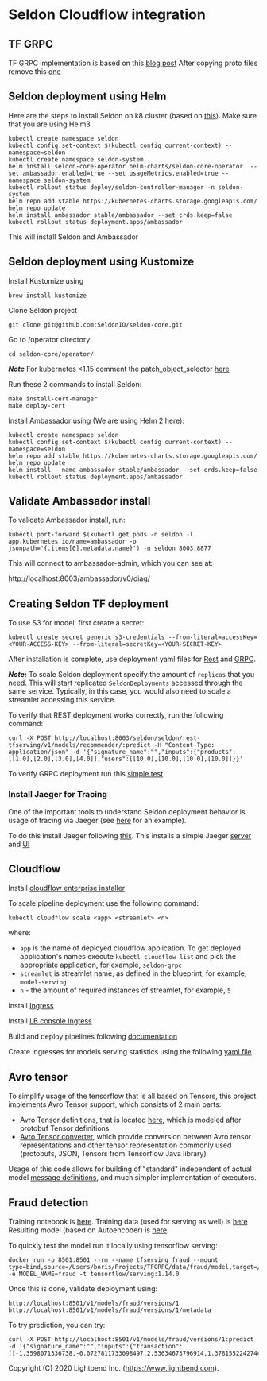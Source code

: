 # Seldon Cloudflow integration

## TF GRPC

TF GRPC implementation is based on this [blog post](https://medium.com/@junwan01/a-java-client-for-tensorflow-serving-grpc-api-d37b5ad747aa)
After copying proto files remove this [one](protocol/src/main/protobuf/tensorflow/core/protobuf/conv_autotuning.proto)

## Seldon deployment using Helm

Here are the steps to install Seldon on k8 cluster (based on [this](https://github.com/SeldonIO/seldon-core/blob/master/notebooks/seldon_core_setup.ipynb)). Make sure that you are using Helm3
````
kubectl create namespace seldon
kubectl config set-context $(kubectl config current-context) --namespace=seldon
kubectl create namespace seldon-system
helm install seldon-core-operator helm-charts/seldon-core-operator  --set ambassador.enabled=true --set usageMetrics.enabled=true --namespace seldon-system
kubectl rollout status deploy/seldon-controller-manager -n seldon-system
helm repo add stable https://kubernetes-charts.storage.googleapis.com/
helm repo update
helm install ambassador stable/ambassador --set crds.keep=false
kubectl rollout status deployment.apps/ambassador
````
This will install Seldon and Ambassador

## Seldon deployment using Kustomize

Install Kustomize using
````
brew install kustomize
````
Clone Seldon project
````
git clone git@github.com:SeldonIO/seldon-core.git
````
Go to /operator directory
````
cd seldon-core/operator/
````
***Note*** For kubernetes <1.15 comment the patch_object_selector [here](https://github.com/SeldonIO/seldon-core/blob/master/operator/config/webhook/kustomization.yaml)

Run these 2 commands to install Seldon:
````
make install-cert-manager
make deploy-cert
````
Install Ambassador using (We are using Helm 2 here):
````
kubectl create namespace seldon
kubectl config set-context $(kubectl config current-context) --namespace=seldon
helm repo add stable https://kubernetes-charts.storage.googleapis.com/
helm repo update
helm install --name ambassador stable/ambassador --set crds.keep=false
kubectl rollout status deployment.apps/ambassador
````
## Validate Ambassador install

To validate Ambassador install, run:
````
kubectl port-forward $(kubectl get pods -n seldon -l app.kubernetes.io/name=ambassador -o jsonpath='{.items[0].metadata.name}') -n seldon 8003:8877
````
This will connect to ambassador-admin, which you can see at:

http://localhost:8003/ambassador/v0/diag/

## Creating Seldon TF deployment

To use S3 for model, first create a secret:
````
kubectl create secret generic s3-credentials --from-literal=accessKey=<YOUR-ACCESS-KEY> --from-literal=secretKey=<YOUR-SECRET-KEY>
````
After installation is complete, use deployment yaml files for [Rest](/deployments/model_tfserving_rest.yaml)
and [GRPC](/deployments/model_tfserving_grpc.yaml).

***Note:*** To scale Seldon deployment specify the amount of `replicas` that you need. This will start replicated `SeldonDeployments` accessed through the same service. Typically, in this case, you would also need to scale a streamlet accessing this service.

To verify that REST deployment works correctly, run the following command:
````
curl -X POST http://localhost:8003/seldon/seldon/rest-tfserving/v1/models/recommender/:predict -H "Content-Type: application/json" -d '{"signature_name":"","inputs":{"products":[[1.0],[2.0],[3.0],[4.0]],"users":[[10.0],[10.0],[10.0],[10.0]]}}'
````
To verify GRPC deployment run this [simple test](/grpcclient/src/main/scala/com/lightbend/tf/grpc/SimpleTest.scala)

### Install Jaeger for Tracing

One of the important tools to understand Seldon deployment behavior is usage of tracing via Jaeger (see [here](https://github.com/SeldonIO/seldon-core/blob/master/examples/models/tracing/tracing.ipynb) for an example).

To do this install Jaeger following [this](/deployments/jaegerInstall).
This installs a simple Jaeger [server](/deployments/jaeger.yaml) and [UI](/deployments/jaegerUI.yaml)


## Cloudflow 

Install [cloudflow enterprise installer](https://developer.lightbend.com/docs/cloudflow/current/install/index.html)

To scale pipeline deployment use the following command:
````
kubectl cloudflow scale <app> <streamlet> <n>
````
where:
* `app` is the name of deployed cloudflow application. To get deployed application's names execute `kubectl cloudflow list` 
and pick the appropriate application, for example, `seldon-grpc`
* `streamlet` is streamlet name, as defined in the blueprint, for example, `model-serving` 
* `n` - the amount of required instances of streamlet, for example, `5`

Install [Ingress](/deployments/NGNIXIngressInstall)

Install [LB console Ingress](/deployments/es-console.yaml)

Build and deploy pipelines following [documentation](https://cloudflow.io/docs/current/get-started/deploy-to-gke-cluster.html)

Create ingresses for models serving statistics using the following [yaml file](/deployments/modelservers.yaml)

## Avro tensor

To simplify usage of the tensorflow that is all based on Tensors, this project implements Avro Tensor support, which consists of 2 main parts:
* Avro Tensor definitions, that is located [here](support/src/main/avro/tensor/core), which is modeled after protobuf Tensor definitions
* [Avro Tensor converter](support/src/main/scala/com/lightbend/seldon/converters/TensorConverter.scala),
which provide conversion between Avro tensor representations and other tensor representation commonly used 
(protobufs, JSON, Tensors from Tensorflow Java library)

Usage of this code allows for building of "standard" independent of actual model [message definitions](support/src/main/avro/tensor/recommender), and much simpler implementation 
of executors. 

## Fraud detection

Training notebook is [here](/frauddetector/python/FraudDetection.ipynb).
Training data (used for serving as well) is [here](/data/fraud/data/creditcard.zip)
Resulting model (based on Autoencoder) is [here](/data/fraud/model).

To quickly test the model run it locally using tensorflow serving:
````
docker run -p 8501:8501 --rm --name tfserving_fraud --mount type=bind,source=/Users/boris/Projects/TFGRPC/data/fraud/model,target=/models/fraud -e MODEL_NAME=fraud -t tensorflow/serving:1.14.0
```` 
Once this is done, validate deployment using:
````
http://localhost:8501/v1/models/fraud/versions/1
http://localhost:8501/v1/models/fraud/versions/1/metadata
````
To try prediction, you can try:
````
curl -X POST http://localhost:8501/v1/models/fraud/versions/1:predict -d '{"signature_name":"","inputs":{"transaction":[[-1.3598071336738,-0.0727811733098497,2.53634673796914,1.37815522427443,-0.338320769942518,0.462387777762292,0.239598554061257,0.0986979012610507,0.363786969611213,0.0907941719789316,-0.551599533260813,-0.617800855762348,-0.991389847235408,-0.311169353699879,1.46817697209427,-0.470400525259478,0.207971241929242,0.0257905801985591,0.403992960255733,0.251412098239705,-0.018306777944153,0.277837575558899,-0.110473910188767,0.0669280749146731,0.128539358273528,-0.189114843888824,0.133558376740387,-0.0210530534538215,149.62]]}}'
````

Copyright (C) 2020 Lightbend Inc. (https://www.lightbend.com).

